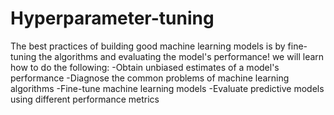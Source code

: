 # Hyperparameter-tuning
The best practices of building good machine learning models is by fine-tuning the algorithms and evaluating the model's performance!
we will learn how to do the following:
-Obtain unbiased estimates of a model's performance
-Diagnose the common problems of machine learning algorithms
-Fine-tune machine learning models
-Evaluate predictive models using different performance metrics
